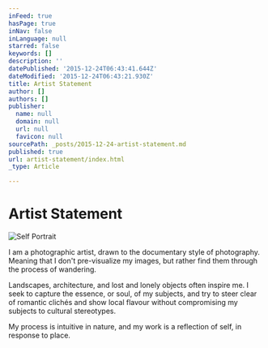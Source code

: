 ```yaml
---
inFeed: true
hasPage: true
inNav: false
inLanguage: null
starred: false
keywords: []
description: ''
datePublished: '2015-12-24T06:43:41.644Z'
dateModified: '2015-12-24T06:43:21.930Z'
title: Artist Statement
author: []
authors: []
publisher:
  name: null
  domain: null
  url: null
  favicon: null
sourcePath: _posts/2015-12-24-artist-statement.md
published: true
url: artist-statement/index.html
_type: Article

---
```

# Artist Statement
![Self Portrait](https://the-grid-user-content.s3-us-west-2.amazonaws.com/7fa142d3-20a4-4f5c-847e-c5dd260ba1a3.jpg)

I am a photographic artist, drawn to the
documentary style of photography. Meaning that I don't pre-visualize my images,
but rather find them through the process of wandering. 

Landscapes, architecture, and lost and lonely
objects often inspire me. I seek to capture the essence, or soul, of my
subjects, and try to steer clear of romantic clichés and show local
flavour without compromising my subjects to cultural stereotypes. 

My process is intuitive in nature, and my work
is a reflection of self, in response to place.
